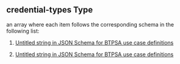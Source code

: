 ## credential-types Type

an array where each item follows the corresponding schema in the following list:

1.  [Untitled string in JSON Schema for BTPSA use case definitions](btpsa-usecase-properties-services-items-allof-1-then-allof-39-then-allof-0-then-properties-parameters-properties-xs-security-properties-oauth2-configuration-properties-credential-types-items-0.md "check type definition")

2.  [Untitled string in JSON Schema for BTPSA use case definitions](btpsa-usecase-properties-services-items-allof-1-then-allof-39-then-allof-0-then-properties-parameters-properties-xs-security-properties-oauth2-configuration-properties-credential-types-items-1.md "check type definition")
